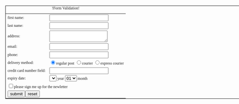 <!DOCTYPE HTML>
<html>
<head>
<meta charset="UTF-8" />
<title>Javascript+HTML用正则表达式写一段输入的验证代码</title>
<style type="text/css">
table {
    position: relative;
    margin: auto;
    font-family: Consolas;
    font-size: 12px;
    border: 1px solid black;
    border-collapse: collapse;
    width: 800px;
}
 
table tr td {
    border: 1px solid black;
}
 
.center {
    text-align: center;
}
</style>
<script type="text/javascript">
    var V = {
        date: new Date,
        isError: true,
        validationType: [
                           'cannot be blank',
                            'must be a valid email',
                            'must contain only numbers,single spaces.',
                            'must contain between 13 & 18 numbers, and single spaces.',
                            'expiry date cannot be expired.'
                         ],
        trim: function(v)
        {
            return v.replace(/^\s*|\s*$/g, '');
        }, 
        validateOnblur: function(obj, validationType)
        {
            var val = V.trim(obj.value);
            switch (validationType)
            {
                case 0:
                    if (V.trim(obj.value) == '')
                    {
                        obj.value = '';
                        return V.validationType[0];
                    }
                    return '';
                case 1:
                    if (!/^[\w\-]+@[\w\-]+\.\w+$/.test(val))
                    {
                        obj.value = '';
                        return V.validationType[1];
                    }
                    return '';
                case 2:
                    if (!/^(\+\(\d+\))?\d+$/.test(val))
                    {
                        obj.value = '';
                        return V.validationType[2];
                    }
                    return '';
                case 3:
                    if (!/^[\d\s]{13,18}$/.test(val))
                    {
                        obj.value = '';
                        return V.validationType[3];
                    }
                    return '';
                case 4:
                    var expirydate = document.getElementsByName('expirydate');
                    var year = expirydate[0].value;
                    var month = expirydate[1].value;
                    if (new Date(year, parseInt(month) - 1, 0) <= V.date)
                    {
                        return V.validationType[4];
                    }
                    return '';
                default:
                    return '';
            }
        },
        checkNow: function(obj)
        {
            var _name = obj.name, validationType = -1;
            if (_name == 'firstname' || _name == 'lastname' || _name == 'address')
            {
                validationType = 0;
            }
            else if (_name == 'email')
            {
                validationType = 1;
            }
            else if (_name == 'phone')
            {
                validationType = 2;
            }
            else if (_name == 'credit')
            {
                validationType = 3;
            }
            else if (_name == 'expirydate')
            {
                validationType = 4;
            }
            var cell = obj.parentElement;
            if (cell.children[cell.children.length - 1].tagName.toLowerCase() == 'div')
            {
                cell.removeChild(cell.children[cell.children.length - 1]);
                V.isError = false;
            }
            var error = V.validateOnblur(obj, validationType);
            if (error != '')
            {
                var info = document.createElement('div');
                info.style.color = 'red';
                info.innerText = error;
                cell.appendChild(info);
                V.isError = true;
            }
        },
        displayError: function(rows, len, flag)
        {
            for ( var i = 0; i < len; i++)
            {
                var cell = rows[i].cells[1];
                if (!cell)
                {
                    continue;
                }
                var obj = cell.children[0];
                if (flag)
                {
                    if (typeof obj.value != 'undefined')
                    {
                        V.checkNow(obj);
                    }
                }
                else
                {
                    obj.onblur = function()
                    {
                        V.checkNow(this);
                    }
                    if (obj.tagName.toLowerCase() == 'select')
                    {
                        cell.children[1].onblur = function()
                        {
                            V.checkNow(this);
                        }
                    }
                }
            }
        }
    };
    window.onload = function ()
    {
        var form = document.formValidation;
        var table = form.getElementsByTagName('table')[0];
        var rows = table.rows, len = rows.length;
        document.getElementById('submit').onclick = function()
        {
            V.displayError(rows, len, true);
        }
         
        form.onsubmit = function()
        {
            return !V.isError;
        }
        V.displayError(rows, len, false);
         
        var date = V.date;
        var expirydate = document.getElementsByName('expirydate');
        for ( var i = 2014; i < 2055; i++)
        {
            var option = document.createElement('option');
            option.value = i;
            option.innerText = i;
            expirydate[0].appendChild(option);
        }
        expirydate[0].value = date.getFullYear();
    }
</script>
</head>
<body>
    <form name="formValidation" method="post" action="">
        <table>
            <caption>!Form Validation!</caption>
            <tr>
                <td>first name:</td>
                <td><input type="text" name="firstname" /></td>
            </tr>
            <tr>
                <td>last name:</td>
                <td><input type="text" name="lastname" /></td>
            </tr>
            <tr>
                <td>address:</td>
                <td><textarea name="address"></textarea></td>
            </tr>
            <tr>
                <td>email:</td>
                <td><input type="text" name="email" /></td>
            </tr>
            <tr>
                <td>phone:</td>
                <td><input type="text" name="phone" /></td>
            </tr>
            <tr>
                <td>delivery method:</td>
                <td>
                    <label><input type="radio" name="delivery" checked="checked" />regular post</label>
                    <label><input type="radio" name="delivery" />courier</label>
                    <label><input type="radio" name="delivery" />express courier</label>
                </td>
            </tr>
            <tr>
                <td>credit card number field: </td>
                <td><input type="text" name="credit" /></td>
            </tr>
            <tr>
                <td>expiry date:</td>
                <td>
                    <select name="expirydate"></select> year
                    <select name="expirydate">
                    <option value="1">01</option>
                    <option value="2">02</option>
                    <option value="3">03</option>
                    <option value="4">04</option>
                    <option value="5">05</option>
                    <option value="6">06</option>
                    <option value="7">07</option>
                    <option value="8">08</option>
                    <option value="9">09</option>
                    <option value="10">10</option>
                    <option value="11">11</option>
                    <option value="12">12</option>
                    </select> month
                </td>
            </tr>
            <tr>
                <td class="center" colspan="2">
                    <label><input type="checkbox" name="newletter" />please sign me up for the newletter</label>
                </td>
            </tr>
            <tr>
                <td class="center" colspan="2">
                    <input type="submit" value="submit" id="submit" /><input type="reset" value="reset" id="reset" />
                </td>
        </table>
    </form>
</body>
</html>
